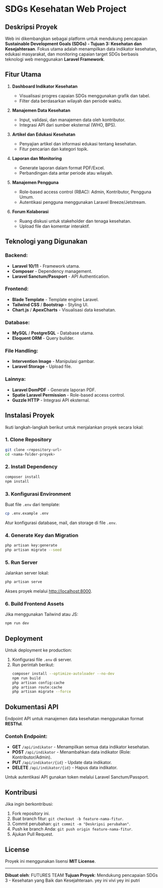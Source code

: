 # SDGs Kesehatan Web Project

## Deskripsi Proyek

Web ini dikembangkan sebagai platform untuk mendukung pencapaian **Sustainable Development Goals (SDGs) - Tujuan 3: Kesehatan dan Kesejahteraan**. Fokus utama adalah menampilkan data indikator kesehatan, edukasi masyarakat, dan monitoring capaian target SDGs berbasis teknologi web menggunakan **Laravel Framework**.

## Fitur Utama

1. **Dashboard Indikator Kesehatan**

    - Visualisasi progres capaian SDGs menggunakan grafik dan tabel.
    - Filter data berdasarkan wilayah dan periode waktu.

2. **Manajemen Data Kesehatan**

    - Input, validasi, dan manajemen data oleh kontributor.
    - Integrasi API dari sumber eksternal (WHO, BPS).

3. **Artikel dan Edukasi Kesehatan**

    - Penyajian artikel dan informasi edukasi tentang kesehatan.
    - Fitur pencarian dan kategori topik.

4. **Laporan dan Monitoring**

    - Generate laporan dalam format PDF/Excel.
    - Perbandingan data antar periode atau wilayah.

5. **Manajemen Pengguna**

    - Role-based access control (RBAC): Admin, Kontributor, Pengguna Umum.
    - Autentikasi pengguna menggunakan Laravel Breeze/Jetstream.

6. **Forum Kolaborasi**
    - Ruang diskusi untuk stakeholder dan tenaga kesehatan.
    - Upload file dan komentar interaktif.

## Teknologi yang Digunakan

### Backend:

-   **Laravel 10/11** - Framework utama.
-   **Composer** - Dependency management.
-   **Laravel Sanctum/Passport** - API Authentication.

### Frontend:

-   **Blade Template** - Template engine Laravel.
-   **Tailwind CSS** / **Bootstrap** - Styling UI.
-   **Chart.js** / **ApexCharts** - Visualisasi data kesehatan.

### Database:

-   **MySQL** / **PostgreSQL** - Database utama.
-   **Eloquent ORM** - Query builder.

### File Handling:

-   **Intervention Image** - Manipulasi gambar.
-   **Laravel Storage** - Upload file.

### Lainnya:

-   **Laravel DomPDF** - Generate laporan PDF.
-   **Spatie Laravel Permission** - Role-based access control.
-   **Guzzle HTTP** - Integrasi API eksternal.

## Instalasi Proyek

Ikuti langkah-langkah berikut untuk menjalankan proyek secara lokal:

### 1. Clone Repository

```bash
git clone <repository-url>
cd <nama-folder-proyek>
```

### 2. Install Dependency

```bash
composer install
npm install
```

### 3. Konfigurasi Environment

Buat file `.env` dari template:

```bash
cp .env.example .env
```

Atur konfigurasi database, mail, dan storage di file `.env`.

### 4. Generate Key dan Migration

```bash
php artisan key:generate
php artisan migrate --seed
```

### 5. Run Server

Jalankan server lokal:

```bash
php artisan serve
```

Akses proyek melalui [http://localhost:8000](http://localhost:8000).

### 6. Build Frontend Assets

Jika menggunakan Tailwind atau JS:

```bash
npm run dev
```

## Deployment

Untuk deployment ke production:

1. Konfigurasi file `.env` di server.
2. Run perintah berikut:
    ```bash
    composer install --optimize-autoloader --no-dev
    npm run build
    php artisan config:cache
    php artisan route:cache
    php artisan migrate --force
    ```

## Dokumentasi API

Endpoint API untuk manajemen data kesehatan menggunakan format **RESTful**.

### Contoh Endpoint:

-   **GET** `/api/indikator` - Menampilkan semua data indikator kesehatan.
-   **POST** `/api/indikator` - Menambahkan data indikator (Role: Kontributor/Admin).
-   **PUT** `/api/indikator/{id}` - Update data indikator.
-   **DELETE** `/api/indikator/{id}` - Hapus data indikator.

Untuk autentikasi API gunakan token melalui Laravel Sanctum/Passport.

## Kontribusi

Jika ingin berkontribusi:

1. Fork repository ini.
2. Buat branch fitur: `git checkout -b feature-nama-fitur`.
3. Commit perubahan: `git commit -m "Deskripsi perubahan"`.
4. Push ke branch Anda: `git push origin feature-nama-fitur`.
5. Ajukan Pull Request.

## License

Proyek ini menggunakan lisensi **MIT License**.

---

**Dibuat oleh**: FUTURES TEAM
**Tujuan Proyek**: Mendukung pencapaian SDGs 3 - Kesehatan yang Baik dan Kesejahteraan.
yey ini vivi
yey ini putri
